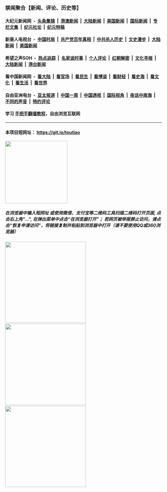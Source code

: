 ### 禁闻聚合【新闻、评论、历史等】

#### 大纪元新闻网 &nbsp;-&nbsp; [头条集锦](indexes/E头条集锦.md?t=02252131) &nbsp;|&nbsp; [港澳新闻](indexes/E港澳新闻.md?t=02252131)  &nbsp;|&nbsp; [大陆新闻](indexes/E大陆新闻.md?t=02252131) &nbsp;|&nbsp; [美国新闻](indexes/E美国新闻.md?t=02252131) &nbsp;|&nbsp; [国际新闻](indexes/E国际新闻.md?t=02252131) &nbsp;|&nbsp; [专栏文集](indexes/E专栏文集.md?t=02252131) &nbsp;|&nbsp; [纪元社论](indexes/E纪元社论.md?t=02252131) &nbsp;|&nbsp; [纪元特稿](indexes/E纪元特稿.md?t=02252131) 

#### 新唐人电视台 &nbsp;-&nbsp; [中国时局](indexes/N中国时局.md?t=02252131) &nbsp;|&nbsp; [共产党百年真相](indexes/N共产党百年真相.md?t=02252131) &nbsp;|&nbsp; [中共杀人历史](indexes/N中共杀人历史.md?t=02252131) &nbsp;|&nbsp; [文史漫步](indexes/N文史漫步.md?t=02252131) &nbsp;|&nbsp; [大陆新闻](indexes/N大陆新闻.md?t=02252131) &nbsp;|&nbsp; [美国新闻](indexes/N美国新闻.md?t=02252131)

#### 希望之声SOH &nbsp;-&nbsp; [热点追踪](indexes/H热点追踪.md?t=02252131) &nbsp;|&nbsp; [名家谈时事](indexes/H名家谈时事.md?t=02252131) &nbsp;|&nbsp; [个人评论](indexes/H个人评论.md?t=02252131)  &nbsp;|&nbsp; [红朝解密](indexes/H红朝解密.md?t=02252131) &nbsp;|&nbsp; [文化寻根](indexes/H文化寻根.md?t=02252131) &nbsp;|&nbsp; [大陆新闻](indexes/H大陆新闻.md?t=02252131) &nbsp;|&nbsp; [港台新闻](indexes/H港台新闻.md?t=02252131)

#### 看中国新闻网 &nbsp;-&nbsp; [看大陆](indexes/S看大陆.md?t=02252131) &nbsp;|&nbsp; [看官场](indexes/S看官场.md?t=02252131) &nbsp;|&nbsp; [看民生](indexes/S看民生.md?t=02252131)  &nbsp;|&nbsp; [看博谈](indexes/S看博谈.md?t=02252131) &nbsp;|&nbsp; [看财经](indexes/S看财经.md?t=02252131) &nbsp;|&nbsp; [看史海](indexes/S看史海.md?t=02252131) &nbsp;|&nbsp; [看文化](indexes/S看文化.md?t=02252131) &nbsp;|&nbsp; [看生活](indexes/S看生活.md?t=02252131) &nbsp;|&nbsp; [看世界](indexes/S看世界.md?t=02252131)

#### 自由亚洲电台 &nbsp;-&nbsp; [亚太报道](indexes/R亚太报道.md?t=02252131) &nbsp;|&nbsp; [中国一周](indexes/R中国一周.md?t=02252131) &nbsp;|&nbsp; [中国透视](indexes/R中国透视.md?t=02252131)  &nbsp;|&nbsp; [国际视角](indexes/R国际视角.md?t=02252131) &nbsp;|&nbsp; [夜话中南海](indexes/R夜话中南海.md?t=02252131) &nbsp;|&nbsp; [不同的声音](indexes/R不同的声音.md?t=02252131) &nbsp;|&nbsp; [特约评论](indexes/R特约评论.md?t=02252131)

#### 学习 [手把手翻墙教程](https://github.com/gfw-breaker/guides/wiki)，自由浏览互联网

----

#### 本项目短网址： https://git.io/toutiao
<img src="https://raw.githubusercontent.com/gfw-breaker/banned-news/master/scripts/img/qr.png" width="200px"/>  

##### 在浏览器中输入短网址 或使用微信、支付宝等二维码工具扫描二维码打开页面, 点击右上角"...", 在弹出菜单中点击“在浏览器打开”； 若网页被举报禁止访问，请点击“恢复申请访问”，将链接复制并粘贴到浏览器中打开（请不要使用QQ或360浏览器）

<img src="https://raw.githubusercontent.com/gfw-breaker/banned-news/master/scripts/img/1.png" width="260px"/> &nbsp; <img src="https://raw.githubusercontent.com/gfw-breaker/banned-news/master/scripts/img/2.png" width="260px"/> &nbsp; <img src="https://raw.githubusercontent.com/gfw-breaker/banned-news/master/scripts/img/3.png" width="260px"/>
